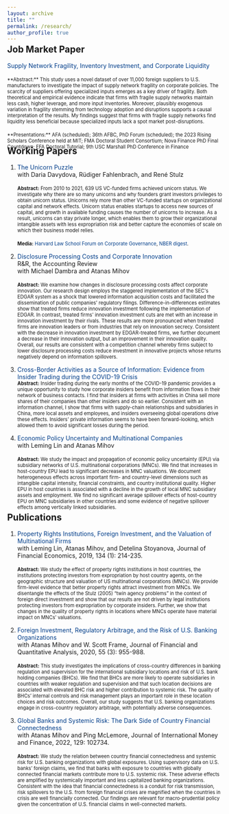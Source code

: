 ```yaml
---
layout: archive
title: ""
permalink: /research/
author_profile: true
---
```

<style>
  h2 {
    margin-top: -0.5em; /* Set margin-top to 0 to reduce the vertical space */
  }
</style>

<h2>Job Market Paper</h2>
<a href="https://leandrosanz.github.io/files/JMP_Supply_Network_Fragility.pdf" style="text-decoration: none; color: rgb(2, 62, 138);">Supply Network Fragility, Inventory Investment, and Corporate Liquidity</a><br><br>
<span style="font-size:0.8em;">**Abstract:** This study uses a novel dataset of over 11,000 foreign suppliers to U.S. manufacturers to investigate the impact of supply network fragility on corporate policies. The scarcity of suppliers offering specialized inputs emerges as a key driver of fragility. Both theoretical and empirical evidence indicate that firms with fragile supply networks maintain less cash, higher leverage, and more input inventories. Moreover, plausibly exogenous variation in fragility stemming from technology adoption and disruptions supports a causal interpretation of the results. My findings suggest that firms with fragile supply networks find liquidity less beneficial because specialized inputs lack a spot market post-disruptions.</span>
<br><br>
<span style="font-size:0.8em;">**Presentations:** AFA (scheduled); 36th AFBC, PhD Forum (scheduled); the 2023 Rising Scholars Conference held at MIT; FMA Doctoral Student Consortium; Nova Finance PhD Final Countdown; EFA Doctoral Tutorial; 9th USC Marshall PhD Conference in Finance</span>

## Working Papers

1. <a href="https://papers.ssrn.com/sol3/papers.cfm?abstract_id=4255165" style="text-decoration: none; color: rgb(2, 62, 138);">The Unicorn Puzzle</a> <br />
with Daria Davydova, Rüdiger Fahlenbrach, and René Stulz<br><br>
<span style="font-size:0.8em;">**Abstract:** From 2010 to 2021, 639 US VC-funded firms achieved unicorn status. We investigate why there are so many unicorns and why founders grant investors privileges to obtain unicorn status. Unicorns rely more than other VC-funded startups on organizational capital and network effects. Unicorn status enables startups to access new sources of capital, and growth in available funding causes the number of unicorns to increase. As a result, unicorns can stay private longer, which enables them to grow their organizational intangible assets with less expropriation risk and better capture the economies of scale on which their business model relies.</span>
<br><br>
<span style="font-size:0.8em;">**Media:**  <a href="https://corpgov.law.harvard.edu/2022/11/28/the-unicorn-puzzle/" style="text-decoration: none; color: rgb(2, 62, 138);">Harvard Law School Forum on Corporate Governance</a>,  <a href="https://www.nber.org/digest/20231/what-accounts-proliferation-billion-dollar-startups" style="text-decoration: none; color: rgb(2, 62, 138);">NBER digest</a>.</span>



2. <a href="https://papers.ssrn.com/sol3/papers.cfm?abstract_id=4417411" style="text-decoration: none; color: rgb(2, 62, 138);">Disclosure Processing Costs and Corporate Innovation</a> <br />
R&R, the Accounting Review <br />
with Michael Dambra and Atanas Mihov<br><br>
<span style="font-size:0.8em;">**Abstract:** We examine how changes in disclosure processing costs affect corporate innovation. Our research design employs the staggered implementation of the SEC's EDGAR system as a shock that lowered information acquisition costs and facilitated the dissemination of public companies' regulatory filings. Difference-in-differences estimates show that treated firms reduce innovation investment following the implementation of EDGAR. In contrast, treated firms' innovation investment cuts are met with an increase in innovation investment by their rivals. These results are more pronounced when treated firms are innovation leaders or from industries that rely on innovation secrecy. Consistent with the decrease in innovation investment by EDGAR-treated firms, we further document a decrease in their innovation output, but an improvement in their innovation quality. Overall, our results are consistent with a competition channel whereby firms subject to lower disclosure processing costs reduce investment in innovative projects whose returns negatively depend on information spillovers.</span>

3. <a href="https://papers.ssrn.com/sol3/papers.cfm?abstract_id=3987237" style="text-decoration: none; color: rgb(2, 62, 138);">Cross-Border Activities as a Source of Information: Evidence from Insider Trading during the COVID-19 Crisis</a> <br />
<span style="font-size:0.8em;">**Abstract:** Insider trading during the early months of the COVID-19 pandemic provides a unique opportunity to study how corporate insiders benefit from information flows in their network of business contacts. I find that insiders at firms with activities in China sell more shares of their companies than other insiders and do so earlier. Consistent with an information channel, I show that firms with supply-chain relationships and subsidiaries in China, more local assets and employees, and insiders overseeing global operations drive these effects. Insiders' private information seems to have been forward-looking, which allowed them to avoid significant losses during the period.</span>

4. <a href="https://papers.ssrn.com/sol3/papers.cfm?abstract_id=4060441" style="text-decoration: none; color: rgb(2, 62, 138);">Economic Policy Uncertainty and Multinational Companies</a> <br />
with Leming Lin and Atanas Mihov<br><br>
<span style="font-size:0.8em;">**Abstract:** We study the impact and propagation of economic policy uncertainty (EPU) via subsidiary networks of U.S. multinational corporations (MNCs). We find that increases in host-country EPU lead to significant decreases in MNC valuations. We document heterogeneous effects across important firm- and country-level dimensions such as intangible capital intensity, financial constraints, and country institutional quality. Higher EPU in host countries is associated with a decline in the growth of local MNC subsidiary assets and employment. We find no significant average spillover effects of host-country EPU on MNC subsidiaries in other countries and some evidence of negative spillover effects among vertically linked subsidiaries.</span>

## Publications

1. <a href="https://www.sciencedirect.com/science/article/abs/pii/S0304405X19300558" style="text-decoration: none; color: rgb(2, 62, 138);">Property Rights Institutions, Foreign Investment, and the Valuation of Multinational Firms</a> <br />
with Leming Lin, Atanas Mihov, and Detelina Stoyanova, Journal of Financial Economics, 2019, 134 (1): 214-235.<br><br>
<span style="font-size:0.8em;">**Abstract:** We study the effect of property rights institutions in host countries, the institutions protecting investors from expropriation by host country agents, on the geographic structure and valuation of US multinational corporations (MNCs). We provide firm-level evidence that better property rights attract investment from MNCs. We disentangle the effects of the Stulz (2005) “twin agency problems” in the context of foreign direct investment and show that our results are not driven by legal institutions protecting investors from expropriation by corporate insiders. Further, we show that changes in the quality of property rights in locations where MNCs operate have material impact on MNCs’ valuations.</span>


2. <a href="https://www.cambridge.org/core/journals/journal-of-financial-and-quantitative-analysis/article/foreign-investment-regulatory-arbitrage-and-the-risk-of-us-banking-organizations/30086E27DD5CE2CA391597CEBAF6CA25" style="text-decoration: none; color: rgb(2, 62, 138);">Foreign Investment, Regulatory Arbitrage, and the Risk of U.S. Banking Organizations</a> <br />
with Atanas Mihov and W. Scott Frame, Journal of Financial and Quantitative Analysis, 2020, 55 (3): 955-988.<br><br>
<span style="font-size:0.8em;">**Abstract:** This study investigates the implications of cross-country differences in banking regulation and supervision for the international subsidiary locations and risk of U.S. bank holding companies (BHCs). We find that BHCs are more likely to operate subsidiaries in countries with weaker regulation and supervision and that such location decisions are associated with elevated BHC risk and higher contribution to systemic risk. The quality of BHCs’ internal controls and risk management plays an important role in these location choices and risk outcomes. Overall, our study suggests that U.S. banking organizations engage in cross-country regulatory arbitrage, with potentially adverse consequences.</span>


3. <a href="https://www.sciencedirect.com/science/article/pii/S0261560622001371" style="text-decoration: none; color: rgb(2, 62, 138);">Global Banks and Systemic Risk: The Dark Side of Country Financial Connectedness</a> <br />
with Atanas Mihov and Ping McLemore, Journal of International Money and Finance, 2022, 129: 102734. <br><br>
<span style="font-size:0.8em;">**Abstract:** We study the relation between country financial connectedness and systemic risk for U.S. banking organizations with global exposures. Using supervisory data on U.S. banks’ foreign claims, we find that banks with exposure to countries with globally connected financial markets contribute more to U.S. systemic risk. These adverse effects are amplified by systemically important and less capitalized banking organizations. Consistent with the idea that financial connectedness is a conduit for risk transmission, risk spillovers to the U.S. from foreign financial crises are magnified when the countries in crisis are well financially connected. Our findings are relevant for macro-prudential policy given the concentration of U.S. financial claims in well-connected markets. </span>